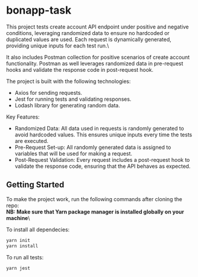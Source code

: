 # bonapp-task

This project tests create account API endpoint under positive and negative conditions, leveraging randomized data to ensure no hardcoded or duplicated values are used. Each request is dynamically generated, providing unique inputs for each test run.\

It also includes Postman collection for positive scenarios of create account functionality. Postman as well leverages randomized data in pre-request hooks and validate the response code in post-request hook.

The project is built with the following technologies:

- Axios for sending requests.
- Jest for running tests and validating responses.
- Lodash library for generating random data.

  
Key Features:
- Randomized Data: All data used in requests is randomly generated to avoid hardcoded values. This ensures unique inputs every time the tests are executed.
- Pre-Request Set-up: All randomly generated data is assigned to variables that will be used for making a request.
- Post-Request Validation: Every request includes a post-request hook to validate the response code, ensuring that the API behaves as expected.


## Getting Started

To make the project work, run the following commands after cloning the repo:\
**NB: Make sure that Yarn package manager is installed globally on your machine**\

To install all dependecies:
```bash
yarn init  
yarn install
```
To run all tests:
```bash
yarn jest  
```
